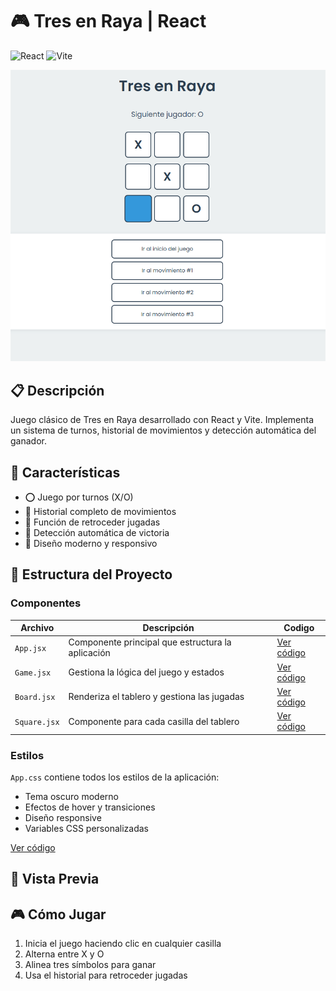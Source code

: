 # 🎮 Tres en Raya | React

![React](https://img.shields.io/badge/React-20232A?style=for-the-badge&logo=react&logoColor=61DAFB)
![Vite](https://img.shields.io/badge/Vite-646CFF?style=for-the-badge&logo=vite&logoColor=white)

![Banner del Juego](./src/assets/banner.png)

## 📋 Descripción

Juego clásico de Tres en Raya desarrollado con React y Vite. Implementa un sistema de turnos, historial de movimientos y detección automática del ganador.

## 🚀 Características

- ⭕ Juego por turnos (X/O)
- 📜 Historial completo de movimientos
- 🔄 Función de retroceder jugadas
- 🎯 Detección automática de victoria
- 🎨 Diseño moderno y responsivo

## **📁 Estructura del Proyecto**

### **Componentes**

| Archivo | Descripción | Codigo
| --- | --- | --- |
| `App.jsx` | Componente principal que estructura la aplicación | [Ver código](./src/App.jsx) |
| `Game.jsx` | Gestiona la lógica del juego y estados | [Ver código](./src/Game.jsx) |
| `Board.jsx` | Renderiza el tablero y gestiona las jugadas | [Ver código](./src/components/board.jsx) |
| `Square.jsx` | Componente para cada casilla del tablero | [Ver código](./src/components/square.jsx) |

### **Estilos**

`App.css` contiene todos los estilos de la aplicación:

- Tema oscuro moderno
- Efectos de hover y transiciones
- Diseño responsive
- Variables CSS personalizadas

[Ver código](./src/App.css) 

## **📱 Vista Previa**

## **🎮 Cómo Jugar**

1. Inicia el juego haciendo clic en cualquier casilla
2. Alterna entre X y O
3. Alinea tres símbolos para ganar
4. Usa el historial para retroceder jugadas






